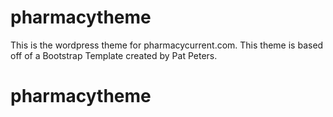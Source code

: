 # pharmacytheme
This is the wordpress theme for pharmacycurrent.com. This theme is based off of a Bootstrap Template created by Pat Peters.
# pharmacytheme
